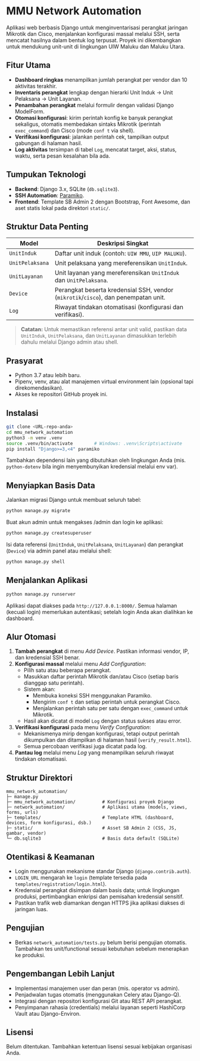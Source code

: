 # MMU Network Automation

Aplikasi web berbasis Django untuk menginventarisasi perangkat jaringan Mikrotik dan Cisco, menjalankan konfigurasi massal melalui SSH, serta mencatat hasilnya dalam bentuk log terpusat. Proyek ini dikembangkan untuk mendukung unit-unit di lingkungan UIW Maluku dan Maluku Utara.

## Fitur Utama
- **Dashboard ringkas** menampilkan jumlah perangkat per vendor dan 10 aktivitas terakhir.
- **Inventaris perangkat** lengkap dengan hierarki Unit Induk → Unit Pelaksana → Unit Layanan.
- **Penambahan perangkat** melalui formulir dengan validasi Django ModelForm.
- **Otomasi konfigurasi**: kirim perintah konfig ke banyak perangkat sekaligus, otomatis membedakan sintaks Mikrotik (perintah `exec_command`) dan Cisco (mode `conf t` via shell).
- **Verifikasi konfigurasi**: jalankan perintah cek, tampilkan output gabungan di halaman hasil.
- **Log aktivitas** tersimpan di tabel `Log`, mencatat target, aksi, status, waktu, serta pesan kesalahan bila ada.

## Tumpukan Teknologi
- **Backend**: Django 3.x, SQLite (`db.sqlite3`).
- **SSH Automation**: [Paramiko](https://www.paramiko.org/).
- **Frontend**: Template SB Admin 2 dengan Bootstrap, Font Awesome, dan aset statis lokal pada direktori `static/`.

## Struktur Data Penting
| Model | Deskripsi Singkat |
| --- | --- |
| `UnitInduk` | Daftar unit induk (contoh: `UIW MMU`, `UIP MALUKU`). |
| `UnitPelaksana` | Unit pelaksana yang mereferensikan `UnitInduk`. |
| `UnitLayanan` | Unit layanan yang mereferensikan `UnitInduk` dan `UnitPelaksana`. |
| `Device` | Perangkat beserta kredensial SSH, vendor (`mikrotik`/`cisco`), dan penempatan unit. |
| `Log` | Riwayat tindakan otomatisasi (konfigurasi dan verifikasi). |

> **Catatan:** Untuk memastikan referensi antar unit valid, pastikan data `UnitInduk`, `UnitPelaksana`, dan `UnitLayanan` dimasukkan terlebih dahulu melalui Django admin atau shell.

## Prasyarat
- Python 3.7 atau lebih baru.
- Pipenv, venv, atau alat manajemen virtual environment lain (opsional tapi direkomendasikan).
- Akses ke repositori GitHub proyek ini.

## Instalasi
```bash
git clone <URL-repo-anda>
cd mmu_network_automation
python3 -m venv .venv
source .venv/bin/activate        # Windows: .venv\Scripts\activate
pip install "Django>=3,<4" paramiko
```

Tambahkan dependensi lain yang dibutuhkan oleh lingkungan Anda (mis. `python-dotenv` bila ingin menyembunyikan kredensial melalui env var).

## Menyiapkan Basis Data
Jalankan migrasi Django untuk membuat seluruh tabel:
```bash
python manage.py migrate
```

Buat akun admin untuk mengakses /admin dan login ke aplikasi:
```bash
python manage.py createsuperuser
```

Isi data referensi (`UnitInduk`, `UnitPelaksana`, `UnitLayanan`) dan perangkat (`Device`) via admin panel atau melalui shell:
```bash
python manage.py shell
```

## Menjalankan Aplikasi
```bash
python manage.py runserver
```

Aplikasi dapat diakses pada `http://127.0.0.1:8000/`. Semua halaman (kecuali login) memerlukan autentikasi; setelah login Anda akan dialihkan ke dashboard.

## Alur Otomasi
1. **Tambah perangkat** di menu *Add Device*. Pastikan informasi vendor, IP, dan kredensial SSH benar.
2. **Konfigurasi massal** melalui menu *Add Configuration*:
   - Pilih satu atau beberapa perangkat.
   - Masukkan daftar perintah Mikrotik dan/atau Cisco (setiap baris dianggap satu perintah).
   - Sistem akan:
     - Membuka koneksi SSH menggunakan Paramiko.
     - Mengirim `conf t` dan setiap perintah untuk perangkat Cisco.
     - Menjalankan perintah satu per satu dengan `exec_command` untuk Mikrotik.
   - Hasil akan dicatat di model `Log` dengan status sukses atau error.
3. **Verifikasi konfigurasi** pada menu *Verify Configuration*:
   - Mekanismenya mirip dengan konfigurasi, tetapi output perintah dikumpulkan dan ditampilkan di halaman hasil (`verify_result.html`).
   - Semua percobaan verifikasi juga dicatat pada log.
4. **Pantau log** melalui menu *Log* yang menampilkan seluruh riwayat tindakan otomatisasi.

## Struktur Direktori
```
mmu_network_automation/
├─ manage.py
├─ mmu_network_automation/          # Konfigurasi proyek Django
├─ network_automation/              # Aplikasi utama (models, views, forms, urls)
├─ templates/                       # Template HTML (dashboard, devices, form konfigurasi, dsb.)
├─ static/                          # Asset SB Admin 2 (CSS, JS, gambar, vendor)
└─ db.sqlite3                       # Basis data default (SQLite)
```

## Otentikasi & Keamanan
- Login menggunakan mekanisme standar Django (`django.contrib.auth`).
- `LOGIN_URL` mengarah ke `login` (template tersedia pada `templates/registration/login.html`).
- Kredensial perangkat disimpan dalam basis data; untuk lingkungan produksi, pertimbangkan enkripsi dan pemisahan kredensial sensitif.
- Pastikan trafik web diamankan dengan HTTPS jika aplikasi diakses di jaringan luas.

## Pengujian
- Berkas `network_automation/tests.py` belum berisi pengujian otomatis. Tambahkan tes unit/functional sesuai kebutuhan sebelum menerapkan ke produksi.

## Pengembangan Lebih Lanjut
- Implementasi manajemen user dan peran (mis. operator vs admin).
- Penjadwalan tugas otomatis (menggunakan Celery atau Django-Q).
- Integrasi dengan repositori konfigurasi Git atau REST API perangkat.
- Penyimpanan rahasia (credentials) melalui layanan seperti HashiCorp Vault atau Django-Environ.

## Lisensi
Belum ditentukan. Tambahkan ketentuan lisensi sesuai kebijakan organisasi Anda.

